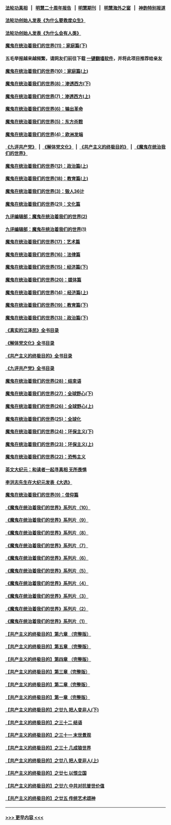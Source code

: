#### [法轮功真相](https://github.com/gfw-breaker/truth/blob/master/README.md?t=0) &nbsp;&nbsp;|&nbsp;&nbsp; [明慧二十周年报告](https://github.com/gfw-breaker/mh-reports/blob/master/README.md?t=0) &nbsp;&nbsp;|&nbsp;&nbsp;[明慧期刊](https://github.com/gfw-breaker/mh-qikan) &nbsp;&nbsp;|&nbsp;&nbsp; [明慧海外之窗](https://github.com/gfw-breaker/mh-news/blob/master/README.md?t=0) &nbsp;&nbsp;|&nbsp;&nbsp; [神韵特别报道](https://github.com/gfw-breaker/mh-news/blob/master/shenyun.md?t=0)
#### [法轮功创始人发表《为什么要救度众生》](../pages/nsc422/n13975246.md?t=04210343) 
#### [法轮功创始人发表《为什么会有人类》](../pages/nsc422/n13912117.md?t=04210343) 
#### [魔鬼在统治着我们的世界(11)：家庭篇(下)](../pages/nsc422/n10440961.md?t=04210343) 
#### 五毛举报越来越频繁，请网友们前往下载 [一键翻墙软件](https://github.com/gfw-breaker/ssr-accounts)，并将此项目推荐给亲友
#### [魔鬼在统治着我们的世界(10)：家庭篇(上)](../pages/nsc422/n10435448.md?t=04210343) 
#### [魔鬼在统治着我们的世界(8)：渗透西方(下)](../pages/nsc422/n10429603.md?t=04210343) 
#### [魔鬼在统治着我们的世界(7)：渗透西方(上)](../pages/nsc422/n10426013.md?t=04210343) 
#### [魔鬼在统治着我们的世界(6)：输出革命](../pages/nsc422/n10421536.md?t=04210343) 
#### [魔鬼在统治着我们的世界(5)：东方杀戮](../pages/nsc422/n10417707.md?t=04210343) 
#### [魔鬼在统治着我们的世界(4)：欧洲发端](../pages/nsc422/n10414890.md?t=04210343) 
#### [《九评共产党》](https://github.com/begood0513/9ping.md/blob/master/README.md) &nbsp;|&nbsp; [《解体党文化》](../../../../jtdwh.md/blob/master/README.md)  &nbsp;|&nbsp; [《共产主义的终极目的》](../../../../gczydzjmd.md/blob/master/README.md) &nbsp;|&nbsp; [《魔鬼在统治我们的世界》](../../../../mgztzwmdsj.md/blob/master/README.md) 
#### [魔鬼在统治着我们的世界(12)：政治篇(上)](../pages/nsc422/n10444576.md?t=04210343) 
#### [魔鬼在统治着我们的世界(18)：教育篇(上)](../pages/nsc422/n10526970.md?t=04210343) 
#### [魔鬼在统治着我们的世界(3)：毁人36计](../pages/nsc422/n10411583.md?t=04210343) 
#### [魔鬼在统治着我们的世界(21)：文化篇](../pages/nsc422/n10597706.md?t=04210343) 
#### [九评编辑部：魔鬼在统治着我们的世界(2)](../pages/nsc422/n10410036.md?t=04210343) 
#### [九评编辑部：魔鬼在统治着我们的世界(1)](../pages/nsc422/n10406825.md?t=04210343) 
#### [魔鬼在统治着我们的世界(17)：艺术篇](../pages/nsc422/n10499093.md?t=04210343) 
#### [魔鬼在统治着我们的世界(16)：法律篇](../pages/nsc422/n10485969.md?t=04210343) 
#### [魔鬼在统治着我们的世界(15)：经济篇(下)](../pages/nsc422/n10469975.md?t=04210343) 
#### [魔鬼在统治着我们的世界(20)：媒体篇](../pages/nsc422/n10586579.md?t=04210343) 
#### [魔鬼在统治着我们的世界(14)：经济篇(上)](../pages/nsc422/n10457370.md?t=04210343) 
#### [魔鬼在统治着我们的世界(19)：教育篇(下)](../pages/nsc422/n10564808.md?t=04210343) 
#### [魔鬼在统治着我们的世界(13)：政治篇(下)](../pages/nsc422/n10448270.md?t=04210343) 
#### [《真实的江泽民》全书目录](../pages/nsc422/n13721399.md?t=04210343) 
#### [《解体党文化》全书目录](../pages/nsc422/n13721157.md?t=04210343) 
#### [《共产主义的终极目的》全书目录](../pages/nsc422/n13721048.md?t=04210343) 
#### [《九评共产党》全书目录](../pages/nsc422/n13708085.md?t=04210343) 
#### [魔鬼在统治着我们的世界(28)：结束语](../pages/nsc422/n10936246.md?t=04210343) 
#### [魔鬼在统治着我们的世界(27)：全球野心(下)](../pages/nsc422/n10928319.md?t=04210343) 
#### [魔鬼在统治着我们的世界(26)：全球野心(上)](../pages/nsc422/n10900318.md?t=04210343) 
#### [魔鬼在统治着我们的世界(25)：全球化](../pages/nsc422/n10788205.md?t=04210343) 
#### [魔鬼在统治着我们的世界(24)：环保主义(下)](../pages/nsc422/n10695307.md?t=04210343) 
#### [魔鬼在统治着我们的世界(23)：环保主义(上)](../pages/nsc422/n10688613.md?t=04210343) 
#### [魔鬼在统治着我们的世界(22)：恐怖主义](../pages/nsc422/n10614727.md?t=04210343) 
#### [英文大纪元：和读者一起寻真相 无所畏惧](../pages/nsc422/n12542027.md?t=04210343) 
#### [李洪志先生在大纪元发表《大选》](../pages/nsc422/n12534746.md?t=04210343) 
#### [魔鬼在统治着我们的世界(9)：信仰篇](../pages/nsc422/n10432159.md?t=04210343) 
#### [《魔鬼在统治着我们的世界》系列片（10）](../pages/nsc422/n12292670.md?t=04210343) 
#### [《魔鬼在统治着我们的世界》系列片（9）](../pages/nsc422/n12290859.md?t=04210343) 
#### [《魔鬼在统治着我们的世界》系列片（8）](../pages/nsc422/n12287445.md?t=04210343) 
#### [《魔鬼在统治着我们的世界》系列片（7）](../pages/nsc422/n12283425.md?t=04210343) 
#### [《魔鬼在统治着我们的世界》系列片（6）](../pages/nsc422/n12282314.md?t=04210343) 
#### [《魔鬼在统治着我们的世界》系列片（5）](../pages/nsc422/n12281419.md?t=04210343) 
#### [《魔鬼在统治着我们的世界》系列片（4）](../pages/nsc422/n12274024.md?t=04210343) 
#### [《魔鬼在统治着我们的世界》系列片（3）](../pages/nsc422/n12271322.md?t=04210343) 
#### [《魔鬼在统治着我们的世界》系列片（2）](../pages/nsc422/n12269049.md?t=04210343) 
#### [《魔鬼在统治着我们的世界》系列片（1）](../pages/nsc422/n12267575.md?t=04210343) 
#### [【共产主义的终极目的】第六章 （完整版）](../pages/nsc422/n11428913.md?t=04210343) 
#### [【共产主义的终极目的】第五章 （完整版）](../pages/nsc422/n11428912.md?t=04210343) 
#### [【共产主义的终极目的】第四章 （完整版）](../pages/nsc422/n11428907.md?t=04210343) 
#### [【共产主义的终极目的】第三章（完整版）](../pages/nsc422/n11428848.md?t=04210343) 
#### [【共产主义的终极目的】第二章（完整版）](../pages/nsc422/n11428831.md?t=04210343) 
#### [【共产主义的终极目的】第一章（完整版）](../pages/nsc422/n11417651.md?t=04210343) 
#### [【共产主义的终极目的】之廿九 把人变非人(下)](../pages/nsc422/n11344140.md?t=04210343) 
#### [【共产主义的终极目的】之三十二 结语](../pages/nsc422/n11360535.md?t=04210343) 
#### [【共产主义的终极目的】之三十一 末世景观](../pages/nsc422/n11351129.md?t=04210343) 
#### [【共产主义的终极目的】之三十 几成狼世界](../pages/nsc422/n11348280.md?t=04210343) 
#### [【共产主义的终极目的】之廿八 把人变非人(上)](../pages/nsc422/n11340492.md?t=04210343) 
#### [【共产主义的终极目的】之廿七 以恨立国](../pages/nsc422/n11336944.md?t=04210343) 
#### [【共产主义的终极目的】之廿六 中共对抗普世价值](../pages/nsc422/n11324785.md?t=04210343) 
#### [【共产主义的终极目的】之廿五 传统艺术颂神](../pages/nsc422/n11296396.md?t=04210343) 

----
#### [ >>> 更早内容 <<< ](../indexes/nsc422-earlier.md)
